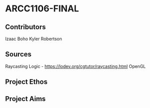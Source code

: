 # ARCC1106-FINAL

## Contributors
  Izaac Boho
  Kyler Robertson  
## Sources
  Raycasting Logic - https://lodev.org/cgtutor/raycasting.html
  OpenGL
## Project Ethos

## Project Aims

